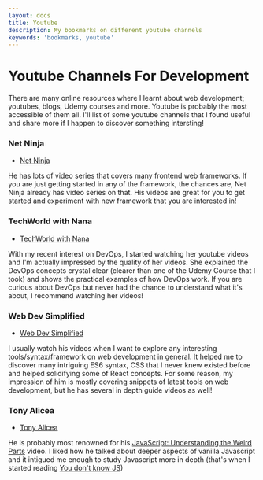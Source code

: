 ```yaml
---
layout: docs
title: Youtube
description: My bookmarks on different youtube channels
keywords: 'bookmarks, youtube'
---
```


# Youtube Channels For Development
There are many online resources where I learnt about web development; youtubes, blogs, Udemy courses and more. Youtube is probably the most accessible of them all. I'll list of some youtube channels that I found useful and share more if I happen to discover something intersting!

### Net Ninja
- [Net Ninja](https://www.youtube.com/channel/UCW5YeuERMmlnqo4oq8vwUpg)

He has lots of video series that covers many frontend web frameworks. If you are just getting started in any of the framework, the chances are, Net Ninja already has video series on that. His videos are great for you to get started and experiment with new framework that you are interested in! 

### TechWorld with Nana
- [TechWorld with Nana](https://www.youtube.com/c/techworldwithnana)

With my recent interest on DevOps, I started watching her youtube videos and I'm actually impressed by the quality of her videos. She explained the DevOps concepts crystal clear (clearer than one of the Udemy Course that I took) and shows the practical examples of how DevOps work. If you are curious about DevOps but never had the chance to understand what it's about, I recommend watching her videos!

### Web Dev Simplified
- [Web Dev Simplified](https://www.youtube.com/channel/UCFbNIlppjAuEX4znoulh0Cw)

I usually watch his videos when I want to explore any interesting tools/syntax/framework on web development in general. It helped me to discover many intriguing ES6 syntax, CSS that I never knew existed before and helped solidifying some of React concepts. For some reason, my impression of him is mostly covering snippets of latest tools on web development, but he has several in depth guide videos as well!

### Tony Alicea
- [Tony Alicea](https://www.youtube.com/@TonyAlicea)

He is probably most renowned for his [JavaScript: Understanding the Weird Parts](https://www.youtube.com/watch?v=Bv_5Zv5c-Ts) video. I liked how he talked about deeper aspects of vanilla Javascript and it intigued me enough to study Javascript more in depth (that's when I started reading [You don't know JS](https://github.com/getify/You-Dont-Know-JS))
